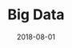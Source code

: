---
title: "Big Data"
collection: projects
permalink: /projects/2018-bigdata
date: 2018-08-01
projecttime: '2018'
excerpt: 'At Google, I process big data, design new criteria to distinguish legal Chinese websites, and try to improve the search quality for Chinese websites.'
---